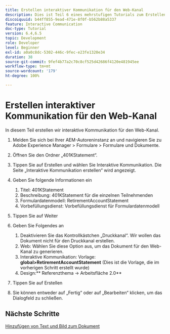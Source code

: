 ```yaml
---
title: Erstellen interaktiver Kommunikation für den Web-Kanal
description: Dies ist Teil 6 eines mehrstufigen Tutorials zum Erstellen Ihres ersten interaktiven Kommunikationsdokuments. In diesem Teil erstellen wir interaktive Kommunikation für den Web-Kanal.
discoiquuid: b44ff855-9ead-471e-8f0f-b562b88a5337
feature: Interactive Communication
doc-type: Tutorial
version: 6.4,6.5
topic: Development
role: Developer
level: Beginner
exl-id: a0a0c8dc-5302-446c-9fec-e23fe1320e34
duration: 38
source-git-commit: 9fef4b77a2c70c8cf525d42686f4120e481945ee
workflow-type: tm+mt
source-wordcount: '179'
ht-degree: 100%

---
```


# Erstellen interaktiver Kommunikation für den Web-Kanal

In diesem Teil erstellen wir interaktive Kommunikation für den Web-Kanal.

1. Melden Sie sich bei Ihrer AEM-Autoreninstanz an und navigieren Sie zu Adobe Experience Manager > Formulare > Formulare und Dokumente.
1. Öffnen Sie den Ordner „401KStatement“.
1. Tippen Sie auf Erstellen und wählen Sie Interaktive Kommunikation. Die Seite „Interaktive Kommunikation erstellen“ wird angezeigt. 
1. Geben Sie folgende Informationen ein

   1. Titel: 401KStatement
   1. Beschreibung: 401KStatement für die einzelnen Teilnehmenden
   1. Formulardatenmodell: RetirementAccountStatement
   1. Vorbefüllungsdienst: Vorbefüllungsdienst für Formulardatenmodell

1. Tippen Sie auf Weiter
1. Geben Sie Folgendes an

   1. Deaktivieren Sie das Kontrollkästchen „Druckkanal“. Wir wollen das Dokument nicht für den Druckkanal erstellen.
   1. Web: Wählen Sie diese Option aus, um das Dokument für den Web-Kanal zu generieren.
   1. Interaktive Kommunikation: Vorlage: **global>RetirementAccountStatement** (Dies ist die Vorlage, die im vorherigen Schritt erstellt wurde)
   1. Design:** Referenzthema -> Arbeitsfläche 2.0**

1. Tippen Sie auf Erstellen
1. Sie können entweder auf „Fertig“ oder auf „Bearbeiten“ klicken, um das Dialogfeld zu schließen.

## Nächste Schritte

[Hinzufügen von Text und Bild zum Dokument](./partseven.md)
